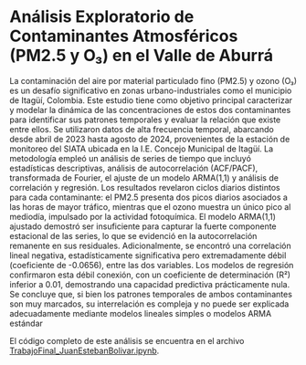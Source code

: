 # Análisis Exploratorio de Contaminantes Atmosféricos (PM2.5 y O₃) en el Valle de Aburrá

La contaminación del aire por material particulado fino (PM2.5) y ozono (O₃) es un 
desafío significativo en zonas urbano-industriales como el municipio de Itagüí, Colombia. 
Este estudio tiene como objetivo principal caracterizar y modelar la dinámica de las 
concentraciones de estos dos contaminantes para identificar sus patrones temporales y 
evaluar la relación que existe entre ellos. Se utilizaron datos de alta frecuencia temporal, 
abarcando desde abril de 2023 hasta agosto de 2024, provenientes de la estación de 
monitoreo del SIATA ubicada en la I.E. Concejo Municipal de Itagüí. La metodología 
empleó un análisis de series de tiempo que incluyó estadísticas descriptivas, análisis de 
autocorrelación (ACF/PACF), transformada de Fourier, el ajuste de un modelo
ARMA(1,1) y análisis de correlación y regresión. Los resultados revelaron ciclos diarios 
distintos para cada contaminante: el PM2.5 presenta dos picos diarios asociados a las 
horas de mayor tráfico, mientras que el ozono muestra un único pico al mediodía,
impulsado por la actividad fotoquímica. El modelo ARMA(1,1) ajustado demostró ser 
insuficiente para capturar la fuerte componente estacional de las series, lo que se 
evidenció en la autocorrelación remanente en sus residuales. Adicionalmente, se encontró 
una correlación lineal negativa, estadísticamente significativa pero extremadamente débil 
(coeficiente de -0.0656), entre las dos variables. Los modelos de regresión confirmaron 
esta débil conexión, con un coeficiente de determinación (R²) inferior a 0.01,
demostrando una capacidad predictiva prácticamente nula. Se concluye que, si bien los 
patrones temporales de ambos contaminantes son muy marcados, su interrelación es 
compleja y no puede ser explicada adecuadamente mediante modelos lineales simples o 
modelos ARMA estándar

El código completo de este análisis se encuentra en el archivo [TrabajoFinal_JuanEstebanBolivar.ipynb](./TrabajoFinal_JuanEstebanBolivar.ipynb).
